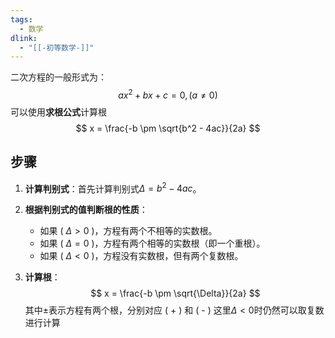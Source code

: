 ```yaml
---
tags:
  - 数学
dlink:
  - "[[-初等数学-]]"
---
```

二次方程的一般形式为：
$$ ax^2 + bx + c = 0 ,(a \neq 0)$$
可以使用**求根公式**计算根
$$ x = \frac{-b \pm \sqrt{b^2 - 4ac}}{2a} $$
## 步骤

1. **计算判别式**：首先计算判别式$\Delta=b^2 - 4ac$。

2. **根据判别式的值判断根的性质**：
   - 如果 \( $\Delta > 0$ \)，方程有两个不相等的实数根。
   - 如果 \( $\Delta = 0$ \)，方程有两个相等的实数根（即一个重根）。
   - 如果 \( $\Delta < 0$ \)，方程没有实数根，但有两个复数根。

3. **计算根**：
$$ x = \frac{-b \pm \sqrt{\Delta}}{2a} $$
其中$\pm$表示方程有两个根，分别对应 \( + \) 和 \( - \)
这里$\Delta<0$时仍然可以取复数进行计算